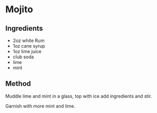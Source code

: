 # Mojito

## Ingredients 

- 2oz white Rum
- 1oz cane syrup
- 1oz lime juice
- club soda
- lime
- mint

## Method

Muddle lime and mint in a glass, top with ice add ingredients and stir. 

Garnish with more mint and lime.

